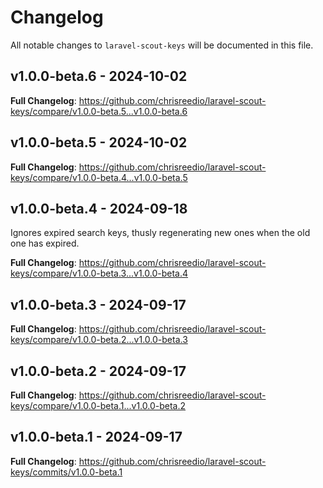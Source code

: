 # Changelog

All notable changes to `laravel-scout-keys` will be documented in this file.

## v1.0.0-beta.6 - 2024-10-02

**Full Changelog**: https://github.com/chrisreedio/laravel-scout-keys/compare/v1.0.0-beta.5...v1.0.0-beta.6

## v1.0.0-beta.5 - 2024-10-02

**Full Changelog**: https://github.com/chrisreedio/laravel-scout-keys/compare/v1.0.0-beta.4...v1.0.0-beta.5

## v1.0.0-beta.4 - 2024-09-18

Ignores expired search keys, thusly regenerating new ones when the old one has expired.

**Full Changelog**: https://github.com/chrisreedio/laravel-scout-keys/compare/v1.0.0-beta.3...v1.0.0-beta.4

## v1.0.0-beta.3 - 2024-09-17

**Full Changelog**: https://github.com/chrisreedio/laravel-scout-keys/compare/v1.0.0-beta.2...v1.0.0-beta.3

## v1.0.0-beta.2 - 2024-09-17

**Full Changelog**: https://github.com/chrisreedio/laravel-scout-keys/compare/v1.0.0-beta.1...v1.0.0-beta.2

## v1.0.0-beta.1 - 2024-09-17

**Full Changelog**: https://github.com/chrisreedio/laravel-scout-keys/commits/v1.0.0-beta.1
